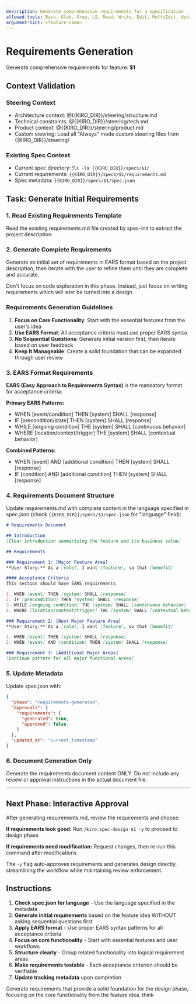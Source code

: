 ```yaml
---
description: Generate comprehensive requirements for a specification
allowed-tools: Bash, Glob, Grep, LS, Read, Write, Edit, MultiEdit, Update, WebSearch, WebFetch
argument-hint: <feature-name>
---
```


# Requirements Generation

Generate comprehensive requirements for feature: **$1**

## Context Validation

### Steering Context
- Architecture context: @{{KIRO_DIR}}/steering/structure.md
- Technical constraints: @{{KIRO_DIR}}/steering/tech.md
- Product context: @{{KIRO_DIR}}/steering/product.md
- Custom steering: Load all "Always" mode custom steering files from {{KIRO_DIR}}/steering/

### Existing Spec Context
- Current spec directory: !`ls -la {{KIRO_DIR}}/specs/$1/`
- Current requirements: `{{KIRO_DIR}}/specs/$1/requirements.md`
- Spec metadata: `{{KIRO_DIR}}/specs/$1/spec.json`

## Task: Generate Initial Requirements

### 1. Read Existing Requirements Template
Read the existing requirements.md file created by spec-init to extract the project description.

### 2. Generate Complete Requirements
Generate an initial set of requirements in EARS format based on the project description, then iterate with the user to refine them until they are complete and accurate.

Don't focus on code exploration in this phase. Instead, just focus on writing requirements which will later be turned into a design.

### Requirements Generation Guidelines
1. **Focus on Core Functionality**: Start with the essential features from the user's idea
2. **Use EARS Format**: All acceptance criteria must use proper EARS syntax
3. **No Sequential Questions**: Generate initial version first, then iterate based on user feedback
4. **Keep It Manageable**: Create a solid foundation that can be expanded through user review

### 3. EARS Format Requirements

**EARS (Easy Approach to Requirements Syntax)** is the mandatory format for acceptance criteria:

**Primary EARS Patterns:**
- WHEN [event/condition] THEN [system] SHALL [response]
- IF [precondition/state] THEN [system] SHALL [response]
- WHILE [ongoing condition] THE [system] SHALL [continuous behavior]
- WHERE [location/context/trigger] THE [system] SHALL [contextual behavior]

**Combined Patterns:**
- WHEN [event] AND [additional condition] THEN [system] SHALL [response]
- IF [condition] AND [additional condition] THEN [system] SHALL [response]

### 4. Requirements Document Structure
Update requirements.md with complete content in the language specified in spec.json (check `{{KIRO_DIR}}/specs/$1/spec.json` for "language" field):

```markdown
# Requirements Document

## Introduction
[Clear introduction summarizing the feature and its business value]

## Requirements

### Requirement 1: [Major Feature Area]
**User Story:** As a [role], I want [feature], so that [benefit]

#### Acceptance Criteria
This section should have EARS requirements

1. WHEN [event] THEN [system] SHALL [response]
2. IF [precondition] THEN [system] SHALL [response]
3. WHILE [ongoing condition] THE [system] SHALL [continuous behavior]
4. WHERE [location/context/trigger] THE [system] SHALL [contextual behavior]

### Requirement 2: [Next Major Feature Area]
**User Story:** As a [role], I want [feature], so that [benefit]

1. WHEN [event] THEN [system] SHALL [response]
2. WHEN [event] AND [condition] THEN [system] SHALL [response]

### Requirement 3: [Additional Major Areas]
[Continue pattern for all major functional areas]
```

### 5. Update Metadata
Update spec.json with:
```json
{
  "phase": "requirements-generated",
  "approvals": {
    "requirements": {
      "generated": true,
      "approved": false
    }
  },
  "updated_at": "current_timestamp"
}
```

### 6. Document Generation Only
Generate the requirements document content ONLY. Do not include any review or approval instructions in the actual document file.

---

## Next Phase: Interactive Approval

After generating requirements.md, review the requirements and choose:

**If requirements look good:**
Run `/kiro:spec-design $1 -y` to proceed to design phase

**If requirements need modification:**
Request changes, then re-run this command after modifications

The `-y` flag auto-approves requirements and generates design directly, streamlining the workflow while maintaining review enforcement.

## Instructions

1. **Check spec.json for language** - Use the language specified in the metadata
2. **Generate initial requirements** based on the feature idea WITHOUT asking sequential questions first
3. **Apply EARS format** - Use proper EARS syntax patterns for all acceptance criteria
4. **Focus on core functionality** - Start with essential features and user workflows
5. **Structure clearly** - Group related functionality into logical requirement areas
6. **Make requirements testable** - Each acceptance criterion should be verifiable
7. **Update tracking metadata** upon completion

Generate requirements that provide a solid foundation for the design phase, focusing on the core functionality from the feature idea.
think
